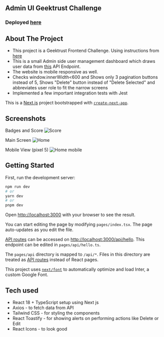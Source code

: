 ## Admin UI Geektrust Challenge

### Deployed [here](https://admin-ui-tawny.vercel.app/)


## About The Project

- This project is a Geektrust Frontend Challenge. Using instructions from [here](https://www.geektrust.com/coding/detailed/admin-ui)
- This is a small Admin side user management dashboard which draws user data from [this](https://geektrust.s3-ap-southeast-1.amazonaws.com/adminui-problem/members.json) API Endpoint.
- The website is mobile responsive as well.
- Checks window.innerWidth<600 and Shows only 3 pagination buttons instead of 5, Shows "Delete" button instead of "Delete Selected" and abbreviates user role to fit the narrow screens
- Implemented a few important integration tests with Jest

This is a [Next.js](https://nextjs.org/) project bootstrapped with [`create-next-app`](https://github.com/vercel/next.js/tree/canary/packages/create-next-app).

## Screenshots

Badges and Score
![Score](https://res.cloudinary.com/dubirhea4/image/upload/v1682410736/Admin%20UI/score.png)

Main Screen
![Home](https://res.cloudinary.com/dubirhea4/image/upload/v1681843477/Admin%20UI/home.jpg)

Mobile View (pixel 5)
![Home mobile](https://res.cloudinary.com/dubirhea4/image/upload/v1681843477/Admin%20UI/admin-ui-tawny.vercel.app__Pixel_5.jpg)

## Getting Started

First, run the development server:

```bash
npm run dev
# or
yarn dev
# or
pnpm dev
```

Open [http://localhost:3000](http://localhost:3000) with your browser to see the result.

You can start editing the page by modifying `pages/index.tsx`. The page auto-updates as you edit the file.

[API routes](https://nextjs.org/docs/api-routes/introduction) can be accessed on [http://localhost:3000/api/hello](http://localhost:3000/api/hello). This endpoint can be edited in `pages/api/hello.ts`.

The `pages/api` directory is mapped to `/api/*`. Files in this directory are treated as [API routes](https://nextjs.org/docs/api-routes/introduction) instead of React pages.

This project uses [`next/font`](https://nextjs.org/docs/basic-features/font-optimization) to automatically optimize and load Inter, a custom Google Font.

## Tech used

- React 18 + TypeScript setup using Next js
- Axios - to fetch data from API
- Tailwind CSS - for styling the components
- React Toastify - for showing alerts on performing actions like Delete or Edit
- React Icons - to look good
